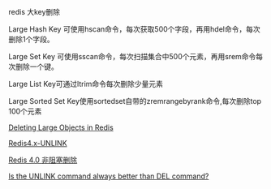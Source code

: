 redis 大key删除

Large Hash Key 可使用hscan命令，每次获取500个字段，再用hdel命令，每次删除1个字段。

Large Set Key 可使用sscan命令，每次扫描集合中500个元素，再用srem命令每次删除一个键。

Large List Key可通过ltrim命令每次删除少量元素

Large Sorted Set Key使用sortedset自带的zremrangebyrank命令,每次删除top 100个元素

[Deleting Large Objects in Redis](https://www.redisgreen.net/blog/deleting-large-objects/)

[Redis4.x-UNLINK](https://redis.io/commands/unlink)

[Redis 4.0 非阻塞删除](http://russellluo.com/2018/08/async-del-since-redis-4-0.html)

[Is the UNLINK command always better than DEL command?
](https://stackoverflow.com/questions/45818371/is-the-unlink-command-always-better-than-del-command)
